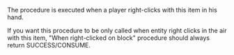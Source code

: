 The procedure is executed when a player right-clicks with this item in his hand.

If you want this procedure to be only called when entity right clicks in the air with this item,
"When right-clicked on block" procedure should always return SUCCESS/CONSUME.